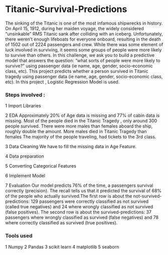 # Titanic-Survival-Predictions
The sinking of the Titanic is one of the most infamous shipwrecks in history.
On April 15, 1912, during her maiden voyage, the widely considered “unsinkable” RMS Titanic
sank after colliding with an iceberg. Unfortunately, there weren’t enough lifeboats for everyone
onboard, resulting in the death of 1502 out of 2224 passengers and crew.
While there was some element of luck involved in surviving, it seems some groups of people
were more likely to survive than others.
In this challenge, we ask you to build a predictive model that answers the question: “what sorts of
people were more likely to survive?” using passenger data (ie name, age, gender,
socio-economic class, etc).
This project predicts whether a person survived in Titanic tragedy using passenger data (ie name, age, gender,
socio-economic class, etc). In this project , Logistic Regression Model is used.

### Steps involved :

1 Import Libraries

2 EDA
  Approximately 20% of Age data is missing and 77% of cabin data is missing.
  Most of the people died in the Titanic Tragedy , only around 300 people survived.
  There were more males than females aboard the ship, roughly double the amount. More males died in Titanic Tragedy than females
  The majority of the people traveling, had tickets to the 3rd class.
  
 3 Data Cleaning
   We have to fill the missing data in Age Feature.
  
 4 Data preparation

 5 Converting Categorical Features

 6 Implement Model

 7 Evaluation
   Our model predicts 76% of the time, a passengers survival correctly (precision). The recall tells us that it predicted the survival of 68% of the people who actually survived.The first row is about the not-survived-predictions: 129 passengers were correctly classified as not survived (called true negatives) and 24 where wrongly classified as not survived (false positives). The second row is about the survived-predictions: 37 passengers where wrongly classified as survived (false negatives) and 78 where correctly classified as survived (true positives).
   
   
 ### Tools used
 
 1 Numpy
 2 Pandas
 3 scikit learn
 4 matplotlib
 5 seaborn
